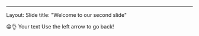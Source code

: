 -- --
Layout: Slide
title: "Welcome to our second slide"

😁👌
Your text
Use the left arrow to go back!
